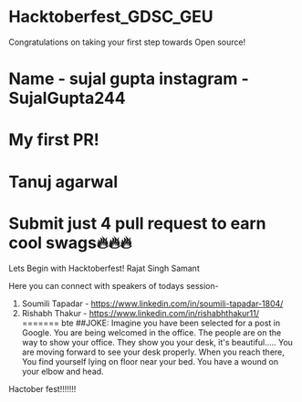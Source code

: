 # Hacktoberfest_GDSC_GEU
Congratulations on taking your first step towards Open source!

Name - sujal gupta
instagram - SujalGupta244
=======
My first PR!
=======

Tanuj agarwal
=======

Submit just 4 pull request to earn cool swags🔥🔥🔥
=======
Lets Begin with Hacktoberfest!
Rajat Singh Samant

Here you can connect with speakers of todays session-
1. Soumili Tapadar - https://www.linkedin.com/in/soumili-tapadar-1804/
2. Rishabh Thakur - https://www.linkedin.com/in/rishabhthakur11/
=======
bte
##JOKE:
Imagine you have been selected for a post in Google.
You are being welcomed in the office.
The people are on the way to show your office.
They show you your desk, it's beautiful.....
You are moving forward to see your desk properly.
When you reach there, You find yourself lying on floor near your bed.
You have a wound on your elbow and head.

Hactober fest!!!!!!!

